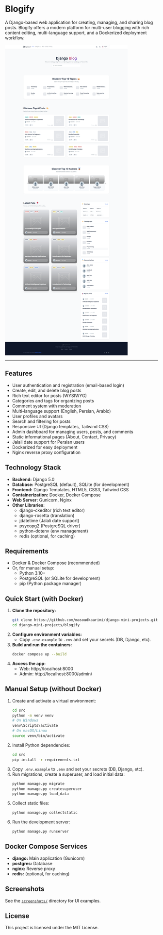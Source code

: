 # Blogify

A Django-based web application for creating, managing, and sharing blog posts. Blogify offers a modern platform for multi-user blogging with rich content editing, multi-language
support, and a Dockerized deployment workflow.

![Screenshot](screenshots/screenshot-1-min.png)

---

## Features

- User authentication and registration (email-based login)
- Create, edit, and delete blog posts
- Rich text editor for posts (WYSIWYG)
- Categories and tags for organizing posts
- Comment system with moderation
- Multi-language support (English, Persian, Arabic)
- User profiles and avatars
- Search and filtering for posts
- Responsive UI (Django templates, Tailwind CSS)
- Admin dashboard for managing users, posts, and comments
- Static informational pages (About, Contact, Privacy)
- Jalali date support for Persian users
- Dockerized for easy deployment
- Nginx reverse proxy configuration

## Technology Stack

- **Backend:** Django 5.0
- **Database:** PostgreSQL (default), SQLite (for development)
- **Frontend:** Django Templates, HTML5, CSS3, Tailwind CSS
- **Containerization:** Docker, Docker Compose
- **Web Server:** Gunicorn, Nginx
- **Other Libraries:**
    - django-ckeditor (rich text editor)
    - django-rosetta (translation)
    - jdatetime (Jalali date support)
    - psycopg2 (PostgreSQL driver)
    - python-dotenv (env management)
    - redis (optional, for caching)

## Requirements

- Docker & Docker Compose (recommended)
- Or, for manual setup:
    - Python 3.10+
    - PostgreSQL (or SQLite for development)
    - pip (Python package manager)

## Quick Start (with Docker)

1. **Clone the repository:**
   ```bash
   git clone https://github.com/masoudkaarimi/django-mini-projects.git
   cd django-mini-projects/blogify
   ```
2. **Configure environment variables:**
    - Copy `.env.example` to `.env` and set your secrets (DB, Django, etc).
3. **Build and run the containers:**
   ```bash
   docker compose up --build
   ```
4. **Access the app:**
    - Web: http://localhost:8000
    - Admin: http://localhost:8000/admin/

## Manual Setup (without Docker)

1. Create and activate a virtual environment:
   ```bash
   cd src
   python -m venv venv
   # On Windows
   venv\Scripts\activate
   # On macOS/Linux
   source venv/bin/activate
   ```
2. Install Python dependencies:
   ```bash
   cd src
   pip install -r requirements.txt
   ```
3. Copy `.env.example` to `.env` and set your secrets (DB, Django, etc).
4. Run migrations, create a superuser, and load initial data:
   ```bash
   python manage.py migrate
   python manage.py createsuperuser
   python manage.py load_data   
   ```
5. Collect static files:
   ```bash
   python manage.py collectstatic
   ```
6. Run the development server:
   ```bash
   python manage.py runserver
   ```

## Docker Compose Services

- **django:** Main application (Gunicorn)
- **postgres:** Database
- **nginx:** Reverse proxy
- **redis:** (optional, for caching)

## Screenshots

See the [`screenshots/`](screenshots/) directory for UI examples.

## License

This project is licensed under the MIT License.
